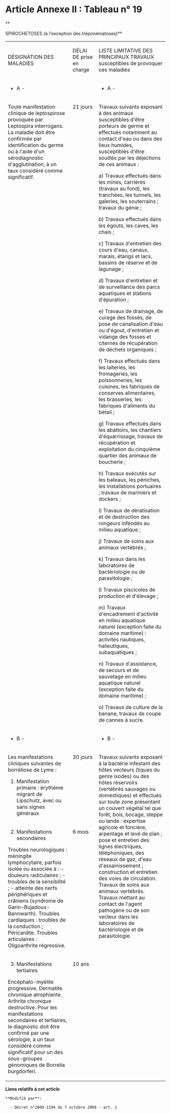 # Article Annexe II : Tableau n° 19

**

SPIROCHETOSES (à l'exception des tréponématoses)**

<table>
  <tbody>
    <tr>
      <td width="242">

DÉSIGNATION DES MALADIES

</td>
      <td width="81">

DÉLAI DE prise en charge

</td>
      <td width="282">

LISTE LIMITATIVE DES PRINCIPAUX TRAVAUX susceptibles de provoquer ces maladies

</td>
    </tr>
    <tr>
      <td width="242">

- A -

</td>
      <td width="81">

</td>
      <td width="282">

- A -

</td>
    </tr>
    <tr>
      <td valign="top" width="242">

Toute manifestation clinique de leptospirose provoquée par Leptospira interrogans. La maladie doit être confirmée par
identification du germe ou à l'aide d'un sérodiagnostic d'agglutination, à un taux considéré comme significatif.

</td>
      <td valign="top" width="81">

21 jours

</td>
      <td width="282" valign="top">

Travaux suivants exposant à des animaux susceptibles d'être porteurs de germe et effectués notamment au contact d'eau ou dans
des lieux humides, susceptibles d'être souillés par les déjections de ces animaux :

a) Travaux effectués dans les mines, carrières (travaux au fond), les tranchées, les tunnels, les galeries, les souterrains ;
travaux du génie ;

b) Travaux effectués dans les égouts, les caves, les chais ;

c) Travaux d'entretien des cours d'eau, canaux, marais, étangs et lacs, bassins de réserve et de lagunage ;

d) Travaux d'entretien et de surveillance des parcs aquatiques et stations d'épuration ;

e) Travaux de drainage, de curage des fossés, de pose de canalisation d'eau ou d'égout, d'entretien et vidange des fosses et
citernes de récupération de déchets organiques ;

f) Travaux effectués dans les laiteries, les fromageries, les poissonneries, les cuisines, les fabriques de conserves
alimentaires, les brasseries, les fabriques d'aliments du bétail ;

g) Travaux effectués dans les abattoirs, les chantiers d'équarrissage, travaux de récupération et exploitation du cinquième
quartier des animaux de boucherie ;

h) Travaux exécutés sur les bateaux, les péniches, les installations portuaires ; travaux de mariniers et dockers ;

i) Travaux de dératisation et de destruction des rongeurs inféodés au milieu aquatique ;

j) Travaux de soins aux animaux vertébrés ;

k) Travaux dans les laboratoires de bactériologie ou de parasitologie ;

l) Travaux piscicoles de production et d'élevage ;

m) Travaux d'encadrement d'activité en milieu aquatique naturel (exception faite du domaine maritime) : activités nautiques,
halieutiques, subaquatiques ;

n) Travaux d'assistance, de secours et de sauvetage en milieu aquatique naturel (exception faite du domaine maritime) ;

o) Travaux de culture de la banane, travaux de coupe de cannes à sucre.

</td>
    </tr>
    <tr>
      <td width="242">

- B -

</td>
      <td width="81">

</td>
      <td width="282">

- B -

</td>
    </tr>
    <tr>
      <td width="242">

Les manifestations cliniques suivantes de borréliose de Lyme :

1. Manifestation primaire : érythème migrant de Lipschutz, avec ou sans signes généraux

</td>
      <td valign="top" width="81">

30 jours

</td>
      <td valign="top" rowspan="3" width="282">

Travaux suivants exposant à la bactérie infestant des hôtes vecteurs (tiques du genre ixodes) ou des hôtes réservoirs
(vertébrés sauvages ou domestiques) et effectués sur toute zone présentant un couvert végétal tel que forêt, bois, bocage,
steppe ou lande : expertise agricole et foncière, arpentage et levé de plan ; pose et entretien des lignes électriques,
téléphoniques, des réseaux de gaz, d'eau d'assainissement ; construction et entretien des voies de circulation. Travaux de
soins aux animaux vertébrés. Travaux mettant au contact de l'agent pathogène ou de son vecteur dans les laboratoires de
bactériologie et de parasitologie.

</td>
    </tr>
    <tr>
      <td width="242">

2. Manifestations secondaires 

Troubles neurologiques : méningite lymphocytaire, parfois isolée ou associée à : - douleurs radiculaires ; - troubles de la
sensibilité ; - atteinte des nerfs périphériques et crâniens (syndrome de Garin-Bujadoux-Bannwarth). Troubles cardiaques :
troubles de la conduction ; Péricardite. Troubles articulaires : Oligoarthrite régressive.

</td>
      <td valign="top" width="81">

6 mois

</td>
    </tr>
    <tr>
      <td valign="top" width="242">

3. Manifestations tertiaires

Encéphalo-myélite progressive. Dermatite chronique atrophiante. Arthrite chronique destructive. Pour les manifestations
secondaires et tertiaires, le diagnostic doit être confirmé par une sérologie, à un taux considéré comme significatif pour un
des sous-groupes génomiques de Borrelia burgdorferi.

</td>
      <td width="81" valign="top">

10 ans

</td>
    </tr>
  </tbody>
</table>

**Liens relatifs à cet article**

	**Modifié par**:

	  - Décret n°2009-1194 du 7 octobre 2009 - art. 1
